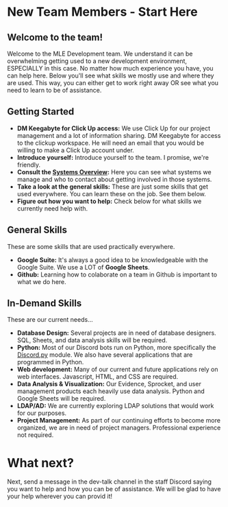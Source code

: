 # New Team Members - Start Here

## Welcome to the team!
Welcome to the MLE Development team. We understand it can be overwhelming getting used to a new development environment, ESPECIALLY in this case. No matter how much experience you have, you can help here. Below you'll see what skills we mostly use and where they are used. This way, 
you can either get to work right away OR see what you need to learn to be of assistance.

## Getting Started
- **DM Keegabyte for Click Up access:** We use Click Up for our project management and a lot of information sharing. DM Keegabyte for access to the clickup workspace. He will need an email that you would be willing to make a Click Up account under.
- **Introduce yourself:** Introduce yourself to the team. I promise, we're friendly.
- **Consult the [Systems Overview](systems-overview.md):** Here you can see what systems we manage and who to contact about getting involved in those systems.
- **Take a look at the general skills:** These are just some skills that get used everywhere. You can learn these on the job. See them below.
- **Figure out how you want to help:** Check below for what skills we currently need help with.


## General Skills
These are some skills that are used practically everywhere.

- **Google Suite:** It's always a good idea to be knowledgeable with the Google Suite. We use a LOT of **Google Sheets**.
- **Github:** Learning how to colaborate on a team in Github is important to what we do here.

## In-Demand Skills
These are our current needs...

- **Database Design:** Several projects are in need of database designers. SQL, Sheets, and data analysis skills will be required.
- **Python:** Most of our Discord bots run on Python, more specifically the [Discord.py](https://discordpy.readthedocs.io/en/stable/index.html) module. We also have several applications that are programmed in Python.
- **Web development:** Many of our current and future applications rely on web interfaces. Javascript, HTML, and CSS are required.
- **Data Analysis & Visualization:** Our Evidence, Sprocket, and user management products each heavily use data analysis. Python and Google Sheets will be required.
- **LDAP/AD:** We are currently exploring LDAP solutions that would work for our purposes.
- **Project Management:** As part of our continuing efforts to become more organized, we are in need of project managers. Professional experience not required.


# What next?
Next, send a message in the dev-talk channel in the staff Discord saying you want to help and how you can be of assistance. We will be glad to have your help wherever you can provid it!
